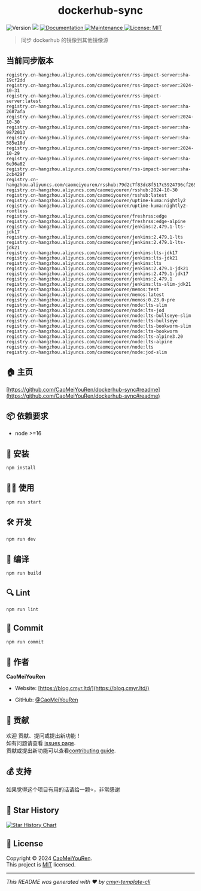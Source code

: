 <h1 align="center">dockerhub-sync </h1>
<p>
  <img alt="Version" src="https://img.shields.io/badge/version-0.1.0-blue.svg?cacheSeconds=2592000" />
  <img src="https://img.shields.io/badge/node-%3E%3D16-blue.svg" />
  <a href="https://github.com/CaoMeiYouRen/dockerhub-sync#readme" target="_blank">
    <img alt="Documentation" src="https://img.shields.io/badge/documentation-yes-brightgreen.svg" />
  </a>
  <a href="https://github.com/CaoMeiYouRen/dockerhub-sync/graphs/commit-activity" target="_blank">
    <img alt="Maintenance" src="https://img.shields.io/badge/Maintained%3F-yes-green.svg" />
  </a>
  <a href="https://github.com/CaoMeiYouRen/dockerhub-sync/blob/master/LICENSE" target="_blank">
    <img alt="License: MIT" src="https://img.shields.io/github/license/CaoMeiYouRen/dockerhub-sync?color=yellow" />
  </a>
</p>


> 同步 dockerhub 的镜像到其他镜像源

## 当前同步版本

<!-- DOCKER_START -->
```
registry.cn-hangzhou.aliyuncs.com/caomeiyouren/rss-impact-server:sha-19cf2dd
registry.cn-hangzhou.aliyuncs.com/caomeiyouren/rss-impact-server:2024-10-31
registry.cn-hangzhou.aliyuncs.com/caomeiyouren/rss-impact-server:latest
registry.cn-hangzhou.aliyuncs.com/caomeiyouren/rss-impact-server:sha-2687afa
registry.cn-hangzhou.aliyuncs.com/caomeiyouren/rss-impact-server:2024-10-30
registry.cn-hangzhou.aliyuncs.com/caomeiyouren/rss-impact-server:sha-9872013
registry.cn-hangzhou.aliyuncs.com/caomeiyouren/rss-impact-server:sha-585e10d
registry.cn-hangzhou.aliyuncs.com/caomeiyouren/rss-impact-server:2024-10-29
registry.cn-hangzhou.aliyuncs.com/caomeiyouren/rss-impact-server:sha-6e36a82
registry.cn-hangzhou.aliyuncs.com/caomeiyouren/rss-impact-server:sha-2cb429f
registry.cn-hangzhou.aliyuncs.com/caomeiyouren/rsshub:79d2c7f83dc8f517c5924796cf2654a87c818467
registry.cn-hangzhou.aliyuncs.com/caomeiyouren/rsshub:2024-10-30
registry.cn-hangzhou.aliyuncs.com/caomeiyouren/rsshub:latest
registry.cn-hangzhou.aliyuncs.com/caomeiyouren/uptime-kuma:nightly2
registry.cn-hangzhou.aliyuncs.com/caomeiyouren/uptime-kuma:nightly2-rootless
registry.cn-hangzhou.aliyuncs.com/caomeiyouren/freshrss:edge
registry.cn-hangzhou.aliyuncs.com/caomeiyouren/freshrss:edge-alpine
registry.cn-hangzhou.aliyuncs.com/caomeiyouren/jenkins:2.479.1-lts-jdk17
registry.cn-hangzhou.aliyuncs.com/caomeiyouren/jenkins:2.479.1-lts
registry.cn-hangzhou.aliyuncs.com/caomeiyouren/jenkins:2.479.1-lts-jdk21
registry.cn-hangzhou.aliyuncs.com/caomeiyouren/jenkins:lts-jdk17
registry.cn-hangzhou.aliyuncs.com/caomeiyouren/jenkins:lts-jdk21
registry.cn-hangzhou.aliyuncs.com/caomeiyouren/jenkins:lts
registry.cn-hangzhou.aliyuncs.com/caomeiyouren/jenkins:2.479.1-jdk21
registry.cn-hangzhou.aliyuncs.com/caomeiyouren/jenkins:2.479.1-jdk17
registry.cn-hangzhou.aliyuncs.com/caomeiyouren/jenkins:2.479.1
registry.cn-hangzhou.aliyuncs.com/caomeiyouren/jenkins:lts-slim-jdk21
registry.cn-hangzhou.aliyuncs.com/caomeiyouren/memos:test
registry.cn-hangzhou.aliyuncs.com/caomeiyouren/memos:latest
registry.cn-hangzhou.aliyuncs.com/caomeiyouren/memos:0.23.0-pre
registry.cn-hangzhou.aliyuncs.com/caomeiyouren/node:lts-slim
registry.cn-hangzhou.aliyuncs.com/caomeiyouren/node:lts-jod
registry.cn-hangzhou.aliyuncs.com/caomeiyouren/node:lts-bullseye-slim
registry.cn-hangzhou.aliyuncs.com/caomeiyouren/node:lts-bullseye
registry.cn-hangzhou.aliyuncs.com/caomeiyouren/node:lts-bookworm-slim
registry.cn-hangzhou.aliyuncs.com/caomeiyouren/node:lts-bookworm
registry.cn-hangzhou.aliyuncs.com/caomeiyouren/node:lts-alpine3.20
registry.cn-hangzhou.aliyuncs.com/caomeiyouren/node:lts-alpine
registry.cn-hangzhou.aliyuncs.com/caomeiyouren/node:lts
registry.cn-hangzhou.aliyuncs.com/caomeiyouren/node:jod-slim
```
<!-- DOCKER_END -->

## 🏠 主页

[https://github.com/CaoMeiYouRen/dockerhub-sync#readme](https://github.com/CaoMeiYouRen/dockerhub-sync#readme)


## 📦 依赖要求


- node >=16

## 🚀 安装

```sh
npm install
```

## 👨‍💻 使用

```sh
npm run start
```

## 🛠️ 开发

```sh
npm run dev
```

## 🔧 编译

```sh
npm run build
```

## 🔍 Lint

```sh
npm run lint
```

## 💾 Commit

```sh
npm run commit
```


## 👤 作者


**CaoMeiYouRen**

* Website: [https://blog.cmyr.ltd/](https://blog.cmyr.ltd/)

* GitHub: [@CaoMeiYouRen](https://github.com/CaoMeiYouRen)


## 🤝 贡献

欢迎 贡献、提问或提出新功能！<br />如有问题请查看 [issues page](https://github.com/CaoMeiYouRen/dockerhub-sync/issues). <br/>贡献或提出新功能可以查看[contributing guide](https://github.com/CaoMeiYouRen/dockerhub-sync/blob/master/CONTRIBUTING.md).

## 💰 支持

如果觉得这个项目有用的话请给一颗⭐️，非常感谢

## 🌟 Star History

[![Star History Chart](https://api.star-history.com/svg?repos=CaoMeiYouRen/dockerhub-sync&type=Date)](https://star-history.com/#CaoMeiYouRen/dockerhub-sync&Date)

## 📝 License

Copyright © 2024 [CaoMeiYouRen](https://github.com/CaoMeiYouRen).<br />
This project is [MIT](https://github.com/CaoMeiYouRen/dockerhub-sync/blob/master/LICENSE) licensed.

***
_This README was generated with ❤️ by [cmyr-template-cli](https://github.com/CaoMeiYouRen/cmyr-template-cli)_
